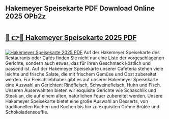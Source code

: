 ## Hakemeyer Speisekarte PDF Download Online 2025 OPb2z

# <h2><a href="http://gc7oy3.nevu.top/?p=Hakemeyer+Speisekarte">🔗 👉🔴 Hakemeyer Speisekarte 2025 PDF</a></h2>

[![Hakemeyer Speisekarte 2025 PDF](https://i.imgur.com/dBaPXMq.png)](http://gc7oy3.nevu.top/?p=Hakemeyer+Speisekarte)
Auf der Hakemeyer Speisekarte des Restaurants oder Cafés finden Sie nicht nur eine Liste der vorgeschlagenen Gerichte, sondern auch etwas, das für Ihren Geschmack köstlich und passend ist. Auf der Hakemeyer Speisekarte unserer Cafeteria stehen viele leichte und frische Salate, die mit frischem Gemüse und Obst zubereitet werden. Für Fleischliebhaber gibt es auf unserer Hakemeyer Speisekarte eine Auswahl an Gerichten: Rindfleisch, Schweinefleisch, Huhn und Fisch. Unseren Auserwählten bieten wir exquisite Gerichte wie Schaschlik und Steak an, die auf einem alten, natürlichen Feuer zubereitet werden. Unsere Hakemeyer Speisekarte bietet eine große Auswahl an Desserts, von traditionellen Kuchen und Kuchen bis hin zu exquisiten Crème Brûlée und Schokoladensouffle.
